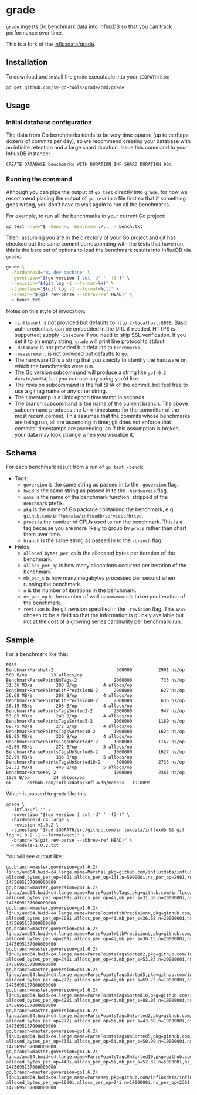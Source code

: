# grade

`grade` ingests Go benchmark data into InfluxDB so that you can track performance over time.

This is a fork of the [influxdata/grade](https://github.com/influxdata/grade).


## Installation

To download and install the `grade` executable into your `$GOPATH/bin`:

```sh
go get github.com/sv-go-tools/grade/cmd/grade
```

## Usage

### Initial database configuration

The data from Go benchmarks tends to be very time-sparse (up to perhaps dozens of commits per day),
so we recommend creating your database with an infinite retention and a large shard duration.
Issue this command to your InfluxDB instance:

```
CREATE DATABASE benchmarks WITH DURATION INF SHARD DURATION 90d
```

### Running the command

Although you can pipe the output of `go test` directly into `grade`,
for now we recommend placing the output of `go test` in a file first so that if something goes wrong,
you don't have to wait again to run all the benchmarks.

For example, to run all the benchmarks in your current Go project:

```sh
go test -run=^$ -bench=. -benchmem ./... > bench.txt
```

Then, assuming you are in the directory of your Go project and
git has checked out the same commit corresponding with the tests that have run,
this is the bare set of options to load the benchmark results into InfluxDB via `grade`:

```sh
grade \
  -hardwareid="my dev machine" \
  -goversion="$(go version | cut -d' ' -f3-)" \
  -revision="$(git log -1 --format=%H)" \
  -timestamp="$(git log -1 --format=%ct)" \
  -branch="$(git rev-parse --abbrev-ref HEAD)" \
  < bench.txt
```

Notes on this style of invocation:

* `-influxurl` is not provided but defaults to `http://localhost:8086`.
Basic auth credentials can be embedded in the URL if needed.
HTTPS is supported; supply `-insecure` if you need to skip SSL verification.
If you set it to an empty string, `grade` will print line protocol to stdout.
* `-database` is not provided but defaults to `benchmarks`.
* `-measurement` is not provided but defaults to `go`.
* The hardware ID is a string that you specify to identify the hardware on which the benchmarks were run.
* The Go version subcommand will produce a string like `go1.6.2 darwin/amd64`, but you can use any string you'd like.
* The revision subcommand is the full SHA of the commit, but feel free to use a git tag name or any other string.
* The timestamp is a Unix epoch timestamp in seconds.
* The branch subcommand is the name of the current branch.
The above subcommand produces the Unix timestamp for the committer of the most recent commit.
This assumes that the commits whose benchmarks are being run, all are ascending in time;
git does not enforce that commits' timestamps are ascending, so if this assumption is broken,
your data may look strange when you visualize it.

## Schema

For each benchmark result from a run of `go test -bench`:

* Tags:
	* `goversion` is the same string as passed in to the `-goversion` flag.
	* `hwid` is the same string as passed in to the `-hardwareid` flag.
	* `name` is the name of the benchmark function, stripped of the `Benchmark` prefix.
	* `pkg` is the name of Go package containing the benchmark, e.g. `github.com/influxdata/influxdb/services/httpd`.
	* `procs` is the number of CPUs used to run the benchmark. This is a tag because you are more likely to group by `procs` rather than chart them over time.
	* `branch` is the same string as passed in to the `-branch` flag.
* Fields:
	* `alloced_bytes_per_op` is the allocated bytes per iteration of the benchmark.
	* `allocs_per_op` is how many allocations occurred per iteration of the benchmark.
	* `mb_per_s` is how many megabytes processed per second when running the benchmark.
	* `n` is the number of iterations in the benchmark.
	* `ns_per_op` is the number of wall nanoseconds taken per iteration of the benchmark.
	* `revision` is the git revision specified in the `-revision` flag.
	This was chosen to be a field so that the information is quickly available but not at the cost of a growing series cardinality per benchmark run.

## Sample

For a benchmark like this:

```
PASS
BenchmarkMarshal-2                  	  500000	      2901 ns/op	     560 B/op	      13 allocs/op
BenchmarkParsePointNoTags-2         	 2000000	       733 ns/op	  31.36 MB/s	     208 B/op	       4 allocs/op
BenchmarkParsePointWithPrecisionN-2 	 2000000	       627 ns/op	  36.68 MB/s	     208 B/op	       4 allocs/op
BenchmarkParsePointWithPrecisionU-2 	 2000000	       636 ns/op	  36.15 MB/s	     208 B/op	       4 allocs/op
BenchmarkParsePointsTagsSorted2-2   	 2000000	       947 ns/op	  53.85 MB/s	     240 B/op	       4 allocs/op
BenchmarkParsePointsTagsSorted5-2   	 1000000	      1189 ns/op	  69.75 MB/s	     272 B/op	       4 allocs/op
BenchmarkParsePointsTagsSorted10-2  	 1000000	      1624 ns/op	  88.05 MB/s	     320 B/op	       4 allocs/op
BenchmarkParsePointsTagsUnSorted2-2 	 1000000	      1167 ns/op	  43.69 MB/s	     272 B/op	       5 allocs/op
BenchmarkParsePointsTagsUnSorted5-2 	 1000000	      1627 ns/op	  50.99 MB/s	     336 B/op	       5 allocs/op
BenchmarkParsePointsTagsUnSorted10-2	  500000	      2733 ns/op	  52.32 MB/s	     448 B/op	       5 allocs/op
BenchmarkParseKey-2                 	 1000000	      2361 ns/op	    1030 B/op	      24 allocs/op
ok  	github.com/influxdata/influxdb/models	19.809s
```

Which is passed to `grade` like this:

```
grade \
  -influxurl '' \
  -goversion "$(go version | cut -d' ' -f3-)" \
  -hardwareid c4.large \
  -revision v1.0.2 \
  -timestamp "$(cd $GOPATH/src/github.com/influxdata/influxdb && git log v1.0.2 -1 --format=%ct)" \
  -branch="$(git rev-parse --abbrev-ref HEAD)" \
  < models-1.0.2.txt
```

You will see output like:
```
go,branch=master,goversion=go1.6.2\ linux/amd64,hwid=c4.large,name=Marshal,pkg=github.com/influxdata/influxdb/models,procs=2 alloced_bytes_per_op=560i,allocs_per_op=13i,n=500000i,ns_per_op=2901,revision="v1.0.2" 1475695157000000000
go,branch=master,goversion=go1.6.2\ linux/amd64,hwid=c4.large,name=ParsePointNoTags,pkg=github.com/influxdata/influxdb/models,procs=2 alloced_bytes_per_op=208i,allocs_per_op=4i,mb_per_s=31.36,n=2000000i,ns_per_op=733,revision="v1.0.2" 1475695157000000000
go,branch=master,goversion=go1.6.2\ linux/amd64,hwid=c4.large,name=ParsePointWithPrecisionN,pkg=github.com/influxdata/influxdb/models,procs=2 alloced_bytes_per_op=208i,allocs_per_op=4i,mb_per_s=36.68,n=2000000i,ns_per_op=627,revision="v1.0.2" 1475695157000000000
go,branch=master,goversion=go1.6.2\ linux/amd64,hwid=c4.large,name=ParsePointWithPrecisionU,pkg=github.com/influxdata/influxdb/models,procs=2 alloced_bytes_per_op=208i,allocs_per_op=4i,mb_per_s=36.15,n=2000000i,ns_per_op=636,revision="v1.0.2" 1475695157000000000
go,branch=master,goversion=go1.6.2\ linux/amd64,hwid=c4.large,name=ParsePointsTagsSorted2,pkg=github.com/influxdata/influxdb/models,procs=2 alloced_bytes_per_op=240i,allocs_per_op=4i,mb_per_s=53.85,n=2000000i,ns_per_op=947,revision="v1.0.2" 1475695157000000000
go,branch=master,goversion=go1.6.2\ linux/amd64,hwid=c4.large,name=ParsePointsTagsSorted5,pkg=github.com/influxdata/influxdb/models,procs=2 alloced_bytes_per_op=272i,allocs_per_op=4i,mb_per_s=69.75,n=1000000i,ns_per_op=1189,revision="v1.0.2" 1475695157000000000
go,branch=master,goversion=go1.6.2\ linux/amd64,hwid=c4.large,name=ParsePointsTagsSorted10,pkg=github.com/influxdata/influxdb/models,procs=2 alloced_bytes_per_op=320i,allocs_per_op=4i,mb_per_s=88.05,n=1000000i,ns_per_op=1624,revision="v1.0.2" 1475695157000000000
go,branch=master,goversion=go1.6.2\ linux/amd64,hwid=c4.large,name=ParsePointsTagsUnSorted2,pkg=github.com/influxdata/influxdb/models,procs=2 alloced_bytes_per_op=272i,allocs_per_op=5i,mb_per_s=43.69,n=1000000i,ns_per_op=1167,revision="v1.0.2" 1475695157000000000
go,branch=master,goversion=go1.6.2\ linux/amd64,hwid=c4.large,name=ParsePointsTagsUnSorted5,pkg=github.com/influxdata/influxdb/models,procs=2 alloced_bytes_per_op=336i,allocs_per_op=5i,mb_per_s=50.99,n=1000000i,ns_per_op=1627,revision="v1.0.2" 1475695157000000000
go,branch=master,goversion=go1.6.2\ linux/amd64,hwid=c4.large,name=ParsePointsTagsUnSorted10,pkg=github.com/influxdata/influxdb/models,procs=2 alloced_bytes_per_op=448i,allocs_per_op=5i,mb_per_s=52.32,n=500000i,ns_per_op=2733,revision="v1.0.2" 1475695157000000000
go,branch=master,goversion=go1.6.2\ linux/amd64,hwid=c4.large,name=ParseKey,pkg=github.com/influxdata/influxdb/models,procs=2 alloced_bytes_per_op=1030i,allocs_per_op=24i,n=1000000i,ns_per_op=2361,revision="v1.0.2" 1475695157000000000
```
